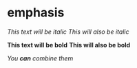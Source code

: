 # emphasis

*This text will be italic*
_This will also be italic_

**This text will be bold**
__This will also be bold__

_You **can** combine them_
